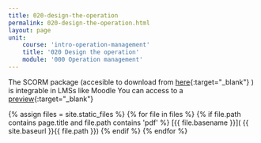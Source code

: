 ```yaml
---
title: 020-design-the-operation
permalink: 020-design-the-operation.html
layout: page
unit:
    course: 'intro-operation-management'
    title: '020 Design the operation'
    module: '000 Operation management'
---
```

The SCORM package (accesible to download from [here](./020-design-the-operation/SCORM-020-design-the-operation.zip){:target="_blank"} ) is integrable in LMSs like Moodle
You can access to a [preview](./020-design-the-operation/preview){:target="_blank"}

{% assign files = site.static_files  %}
{% for file in files   %}
{% if file.path contains page.title and file.path contains  'pdf' %}
[{{ file.basename }}]( {{  site.baseurl }}{{ file.path }})
{% endif %}
{% endfor %}